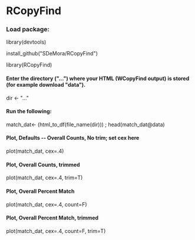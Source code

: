 # RCopyFind

### Load package:
library(devtools)

install_github("SDeMora/RCopyFind")

library(RCopyFind)

#### Enter the directory ("...") where your HTML (WCopyFind output) is stored (for example download "data").

dir <- "..."

#### Run the following:
match_dat<- (html_to_df(file_name(dir))) ; head(match_dat@data)


#### Plot, Defaults -- Overall Counts, No trim; set cex here
plot(match_dat, cex=.4)

#### Plot, Overall Counts, trimmed #
plot(match_dat, cex=.4, trim=T)

#### Plot, Overall Percent Match
plot(match_dat, cex=.4, count=F)

#### Plot, Overall Percent Match, trimmed
plot(match_dat, cex=.4, count=F, trim=T)
